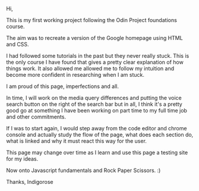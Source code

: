 Hi,

This is my first working project following the Odin Project foundations course.

The aim was to recreate a version of the Google homepage using HTML and CSS. 

I had followed some tutorials in the past but they never really stuck. This is the only course I have found that gives a pretty clear explanation of how things work. It also allowed me allowed me to follow my intuition and become more confident in researching when I am stuck.   

I am proud of this page, imperfections and all. 

In time, I will work on the media query differences and putting the voice search button on the right of the search bar but in all, I think it's a pretty good go at something I have been working on part time to my full time job and other commitments. 

If I was to start again, I would step away from the code editor and chrome console and actually study the flow of the page, what does each section do, what is linked and why it must react this way for the user. 

This page may change over time as I learn and use this page a testing site for my ideas.

Now onto Javascript fundamentals and Rock Paper Scissors. :)

Thanks,
Indigorose